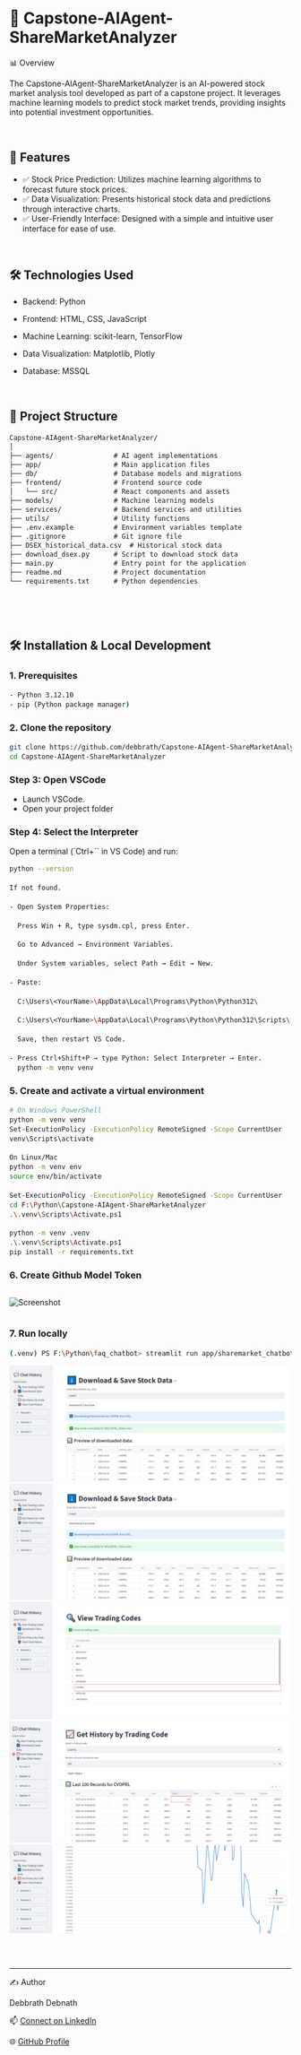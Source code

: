 # 🤖 Capstone-AIAgent-ShareMarketAnalyzer

📊 Overview

The Capstone-AIAgent-ShareMarketAnalyzer is an AI-powered stock market analysis tool developed as part of a capstone project. It leverages machine learning models to predict stock market trends, providing insights into potential investment opportunities.

<br/>

## 🚀 Features

- ✅ Stock Price Prediction: Utilizes machine learning algorithms to            forecast future stock prices.
- ✅ Data Visualization: Presents historical stock data and predictions through interactive charts.
- ✅ User-Friendly Interface:  Designed with a simple and intuitive user interface for ease of use.

<br/>

## 🛠️ Technologies Used

- Backend: Python

- Frontend: HTML, CSS, JavaScript

- Machine Learning: scikit-learn, TensorFlow

- Data Visualization: Matplotlib, Plotly

- Database: MSSQL

<br/>

## 📂 Project Structure

```
Capstone-AIAgent-ShareMarketAnalyzer/
│
├── agents/               # AI agent implementations
├── app/                  # Main application files
├── db/                   # Database models and migrations
├── frontend/             # Frontend source code
│   └── src/              # React components and assets
├── models/               # Machine learning models
├── services/             # Backend services and utilities
├── utils/                # Utility functions
├── .env.example          # Environment variables template
├── .gitignore            # Git ignore file
├── DSEX_historical_data.csv  # Historical stock data
├── download_dsex.py      # Script to download stock data
├── main.py               # Entry point for the application
├── readme.md             # Project documentation
└── requirements.txt      # Python dependencies



```
<br/>

## 🛠 Installation & Local Development
### 1. Prerequisites
```bash
- Python 3.12.10
- pip (Python package manager)
```
### 2. Clone the repository
```bash
git clone https://github.com/debbrath/Capstone-AIAgent-ShareMarketAnalyzer.git
cd Capstone-AIAgent-ShareMarketAnalyzer
```
### Step 3: Open VSCode
- Launch VSCode.
- Open your project folder 
### Step 4: Select the Interpreter
Open a terminal (`Ctrl+`` in VS Code) and run:
```bash
python --version

If not found.

- Open System Properties:

  Press Win + R, type sysdm.cpl, press Enter.

  Go to Advanced → Environment Variables.

  Under System variables, select Path → Edit → New.

- Paste:

  C:\Users\<YourName>\AppData\Local\Programs\Python\Python312\

  C:\Users\<YourName>\AppData\Local\Programs\Python\Python312\Scripts\

  Save, then restart VS Code.

- Press Ctrl+Shift+P → type Python: Select Interpreter → Enter.
  python -m venv venv

```

### 5. Create and activate a virtual environment
```bash
# On Windows PowerShell
python -m venv venv
Set-ExecutionPolicy -ExecutionPolicy RemoteSigned -Scope CurrentUser
venv\Scripts\activate

On Linux/Mac
python -m venv env
source env/bin/activate

Set-ExecutionPolicy -ExecutionPolicy RemoteSigned -Scope CurrentUser
cd F:\Python\Capstone-AIAgent-ShareMarketAnalyzer
.\.venv\Scripts\Activate.ps1

python -m venv .venv
.\.venv\Scripts\Activate.ps1
pip install -r requirements.txt

```
### 6. Create Github Model Token
```bash

```
![Screenshot](https://github.com/debbrath/FAQ_Chatbot/blob/main/image/githubModel-token.png)

```
```

### 7. Run locally
```bash
(.venv) PS F:\Python\faq_chatbot> streamlit run app/sharemarket_chatbot.py

```
![Screenshot](https://github.com/debbrath/Capstone-AIAgent-ShareMarketAnalyzer/blob/main/image/cap_1.png)
![Screenshot](https://github.com/debbrath/Capstone-AIAgent-ShareMarketAnalyzer/blob/main/image/cap_11.png)
![Screenshot](https://github.com/debbrath/Capstone-AIAgent-ShareMarketAnalyzer/blob/main/image/cap_2.png)
![Screenshot](https://github.com/debbrath/Capstone-AIAgent-ShareMarketAnalyzer/blob/main/image/cap_3.png)
![Screenshot](https://github.com/debbrath/Capstone-AIAgent-ShareMarketAnalyzer/blob/main/image/cap_4.png)

```
```

<br/>


---

✍️ Author

Debbrath Debnath

📫 [Connect on LinkedIn](https://www.linkedin.com/in/debbrathdebnath/)

🌐 [GitHub Profile](https://github.com/debbrath) 





